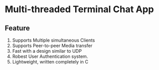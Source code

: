 # Multi-threaded Terminal Chat App 

## Feature 
1. Supports Multiple simultaneous Clients
2. Supports Peer-to-peer Media transfer
3. Fast with a design similar to UDP
4. Robest User Authentication system.
5. Lightweight, written completely in C
